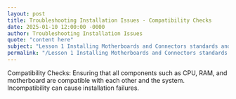 ```yaml
---
layout: post
title: Troubleshooting Installation Issues - Compatibility Checks
date: 2025-01-10 12:00:00 -0000
author: Troubleshooting Installation Issues
quote: "content here"
subject: "Lesson 1 Installing Motherboards and Connectors standards and specifications"
permalink: "/Lesson 1 Installing Motherboards and Connectors standards and specifications/Troubleshooting Installation Issues/Troubleshooting Installation Issues - Compatibility Checks"
---
```


Compatibility Checks: Ensuring that all components such as CPU, RAM, and motherboard are compatible with each other and the system. Incompatibility can cause installation failures.

